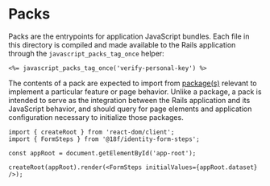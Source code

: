 # Packs

Packs are the entrypoints for application JavaScript bundles. Each file in this directory is compiled and made available to the Rails application through the `javascript_packs_tag_once` helper:

```erb
<%= javascript_packs_tag_once('verify-personal-key') %>
```

The contents of a pack are expected to import from [package(s)](../packages) relevant to implement a particular feature or page behavior. Unlike a package, a pack is intended to serve as the integration between the Rails application and its JavaScript behavior, and should query for page elements and application configuration necessary to initialize those packages.

```tsx
import { createRoot } from 'react-dom/client';
import { FormSteps } from '@18f/identity-form-steps';

const appRoot = document.getElementById('app-root');

createRoot(appRoot).render(<FormSteps initialValues={appRoot.dataset} />);
```
